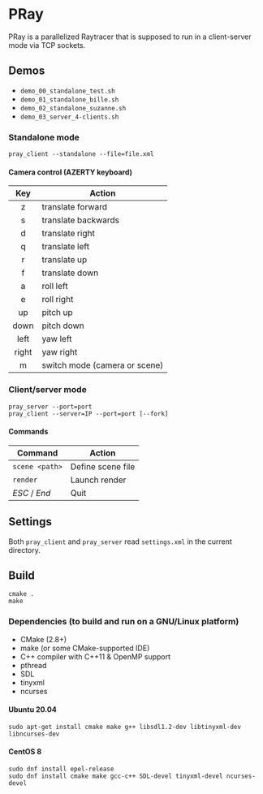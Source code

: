 # PRay

PRay is a parallelized Raytracer that is supposed to run in a client-server mode via TCP sockets.

## Demos

- `demo_00_standalone_test.sh`
- `demo_01_standalone_bille.sh`
- `demo_02_standalone_suzanne.sh`
- `demo_03_server_4-clients.sh`

### Standalone mode

    pray_client --standalone --file=file.xml

#### Camera control (AZERTY keyboard)

| Key   | Action                        |
|:-----:| ----------------------------- |
| z     | translate forward             |
| s     | translate backwards           |
| d     | translate right               |
| q     | translate left                |
| r     | translate up                  |
| f     | translate down                |
| a     | roll left                     |
| e     | roll right                    |
| up    | pitch up                      |
| down  | pitch down                    |
| left  | yaw left                      |
| right | yaw right                     |
| m     | switch mode (camera or scene) |

### Client/server mode

    pray_server --port=port
    pray_client --server=IP --port=port [--fork]

#### Commands

| Command        | Action            |
| -------------- | ----------------- |
| `scene <path>` | Define scene file |
| `render`       | Launch render     |
| _ESC_ / _End_  | Quit              |

## Settings

Both `pray_client` and `pray_server` read `settings.xml` in the
current directory.

## Build

    cmake .
    make

### Dependencies (to build and run on a GNU/Linux platform)

- CMake (2.8+)
- make (or some CMake-supported IDE)
- C++ compiler with C++11 & OpenMP support
- pthread
- SDL
- tinyxml
- ncurses

#### Ubuntu 20.04

    sudo apt-get install cmake make g++ libsdl1.2-dev libtinyxml-dev libncurses-dev

#### CentOS 8

    sudo dnf install epel-release
    sudo dnf install cmake make gcc-c++ SDL-devel tinyxml-devel ncurses-devel

